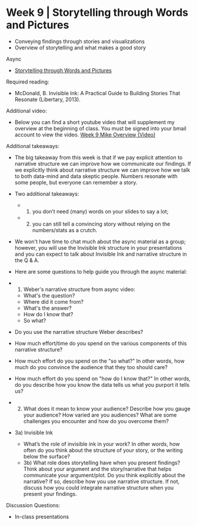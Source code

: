 # Week 9 | Storytelling through Words and Pictures
* Conveying findings through stories and visualizations
* Overview of storytelling and what makes a good story


Async
* [Storytelling through Words and Pictures](https://learn.datascience.berkeley.edu/ap/courses/266/sections/63f6d138-9c2e-4d9e-b9b1-4d2e70788eaf/coursework/courseModule/baed7ff0-8b80-49ce-8098-e90300b41e02)


Required reading:
* McDonald, B. Invisible Ink: A Practical Guide to Building Stories That Resonate (Libertary, 2013).


Additional video:
* Below you can find a short youtube video that will supplement my overview at the beginning of class. You must be signed into your bmail account to view the video. [Week 9 Mike Overview (Video)](https://youtu.be/uun3rUd0Gzg)

Additional takeaways:
* The big takeaway from this week is that if we pay explicit attention to narrative structure we can improve how we communicate our findings. If we explicitly think about narrative structure we can improve how we talk to both data-mind and data skeptic people. Numbers resonate with some people, but everyone can remember a story.
* Two additional takeaways: 
  * 1) you don’t need (many) words on your slides to say a lot; 
  * 2) you can still tell a convincing story without relying on the numbers/stats as a crutch.  
* We won't have time to chat much about the async material as a group; however, you will use the Invisible Ink structure in your presentations and you can expect to talk about Invisible Ink and narrative structure in the Q & A.

* Here are some questions to help guide you through the async material:

* 1) Weber's narrative structure from async video:
  * What's the question?
  * Where did it come from?
  * What's the answer?
  * How do I know that?
  * So what?
* Do you use the narrative structure Weber describes?
* How much effort/time do you spend on the various components of this narrative structure?
* How much effort do you spend on the "so what?" In other words, how much do you convince the audience that they too should care?
* How much effort do you spend on "how do I know that?" In other words, do you describe how you know the data tells us what you purport it tells us?

* 2) What does it mean to know your audience? Describe how you gauge your audience? How varied are you audiences? What are some challenges you encounter and how do you overcome them?

* 3a) Invisible Ink
  * What’s the role of invisible ink in your work? In other words, how often do you think about the structure of your story, or the writing below the surface?
  * 3b) What role does storytelling have when you present findings? Think about your argument and the story/narrative that helps communicate your argument/plot. Do you think explicitly about the narrative? If so, describe how you use narrative structure. If not, discuss how you could integrate narrative structure when you present your findings.


Discussion Questions:

* In-class presentations
